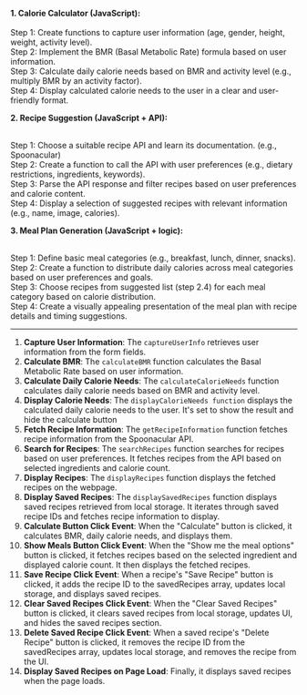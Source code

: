 <strong>1. Calorie Calculator (JavaScript):</strong><br><br>
Step 1: Create functions to capture user information (age, gender, height, weight, activity level).<br>
Step 2: Implement the BMR (Basal Metabolic Rate) formula based on user information.<br>
Step 3: Calculate daily calorie needs based on BMR and activity level (e.g., multiply BMR by an activity factor).<br>
Step 4: Display calculated calorie needs to the user in a clear and user-friendly format.<br>

<strong>2. Recipe Suggestion (JavaScript + API):</strong><br><br>

Step 1: Choose a suitable recipe API and learn its documentation. (e.g., Spoonacular)<br>
Step 2: Create a function to call the API with user preferences (e.g., dietary restrictions, ingredients, keywords).<br>
Step 3: Parse the API response and filter recipes based on user preferences and calorie content.<br>
Step 4: Display a selection of suggested recipes with relevant information (e.g., name, image, calories).<br>

<strong>3. Meal Plan Generation (JavaScript + logic):</strong><br><br>

Step 1: Define basic meal categories (e.g., breakfast, lunch, dinner, snacks).<br>
Step 2: Create a function to distribute daily calories across meal categories based on user preferences and goals.<br>
Step 3: Choose recipes from suggested list (step 2.4) for each meal category based on calorie distribution.<br>
Step 4: Create a visually appealing presentation of the meal plan with recipe details and timing suggestions.<br>

_____________________________________________________________________________________________________________________________________________________________________________________________________________________________________________

<ol>
<li><strong>Capture User Information</strong>: The <code>captureUserInfo</code> retrieves user information from the form fields.</li>
<li><strong>Calculate BMR</strong>: The <code>calculateBMR</code> function calculates the Basal Metabolic Rate based on user information.</li>
<li><strong>Calculate Daily Calorie Needs</strong>: The <code>calculateCalorieNeeds</code> function calculates daily calorie needs based on BMR and activity level.</li>
<li><strong>Display Calorie Needs</strong>: The <code>displayCalorieNeeds function</code> displays the calculated daily calorie needs to the user. It's set to show the result and hide the calculate button</li>
<li><strong>Fetch Recipe Information</strong>: The <code>getRecipeInformation</code> function fetches recipe information from the Spoonacular API.</li>
<li><strong>Search for Recipes</strong>: The <code>searchRecipes</code> function searches for recipes based on user preferences. It fetches recipes from the API based on selected ingredients and calorie count.</li>
<li><strong>Display Recipes</strong>: The <code>displayRecipes</code> function displays the fetched recipes on the webpage.</li>
<li><strong>Display Saved Recipes</strong>: The <code>displaySavedRecipes</code> function displays saved recipes retrieved from local storage. It iterates through saved recipe IDs and fetches recipe information to display.</li>
<li><strong>Calculate Button Click Event</strong>: When the "Calculate" button is clicked, it calculates BMR, daily calorie needs, and displays them.</li>
<li><strong>Show Meals Button Click Event</strong>: When the "Show me the meal options" button is clicked, it fetches recipes based on the selected ingredient and displayed calorie count. It then displays the fetched recipes.</li>
<li><strong>Save Recipe Click Event</strong>: When a recipe's "Save Recipe" button is clicked, it adds the recipe ID to the savedRecipes array, updates local storage, and displays saved recipes.</li>
<li><strong>Clear Saved Recipes Click Event</strong>: When the "Clear Saved Recipes" button is clicked, it clears saved recipes from local storage, updates UI, and hides the saved recipes section.</li>
<li><strong>Delete Saved Recipe Click Event</strong>: When a saved recipe's "Delete Recipe" button is clicked, it removes the recipe ID from the savedRecipes array, updates local storage, and removes the recipe from the UI.</li>
<li><strong>Display Saved Recipes on Page Load</strong>: Finally, it displays saved recipes when the page loads.</li>
</ol>
